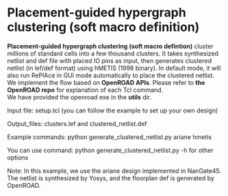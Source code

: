 # Placement-guided hypergraph clustering (soft macro definition)
**Placement-guided hypergraph clustering (soft macro defintion)**
cluster millions of standard cells into a few thousand clusters.
It takes synthesized netlist and def file with placed IO pins as input, 
then generates clustered netlist (in lef/def format) using hMETIS (1998 binary). 
In default mode, it will also run RePlAce in GUI mode automatically to place 
the clustered netlist. We implement the flow based on  **OpenROAD APIs**.
Please refer to **the OpenROAD repo** for explanation of each Tcl command.  
We have provided the openroad exe in the **utils** dir.

Input file: setup.tcl  (you can follow the example to set up your own design)

Output_files:  clusters.lef  and clustered_netlist.def

Example commands:  python generate_clustered_netlist.py ariane hmetis

You can use command:  python generate_clustered_netlist.py -h for other options


Note:  In this example, we use the ariane design implemented in NanGate45.
The netlist is synthesized by Yosys, and the floorplan def is generated by
OpenROAD.
